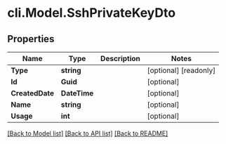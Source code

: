 # cli.Model.SshPrivateKeyDto

## Properties

Name | Type | Description | Notes
------------ | ------------- | ------------- | -------------
**Type** | **string** |  | [optional] [readonly] 
**Id** | **Guid** |  | [optional] 
**CreatedDate** | **DateTime** |  | [optional] 
**Name** | **string** |  | [optional] 
**Usage** | **int** |  | [optional] 

[[Back to Model list]](../README.md#documentation-for-models) [[Back to API list]](../README.md#documentation-for-api-endpoints) [[Back to README]](../README.md)

